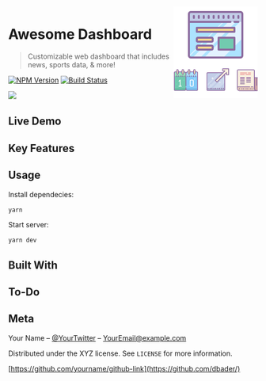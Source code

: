 <img src="awesome-dashboard-icon.png" align="right" />

# Awesome Dashboard

> Customizable web dashboard that includes news, sports data, & more!

[![NPM Version][npm-image]][npm-url]
[![Build Status][travis-image]][travis-url]

![](header.png)

## Live Demo

## Key Features

## Usage

Install dependecies:

```sh
yarn
```

Start server:

```sh
yarn dev
```

## Built With

## To-Do

## Meta

Your Name – [@YourTwitter](https://twitter.com/dbader_org) – YourEmail@example.com

Distributed under the XYZ license. See `LICENSE` for more information.

[https://github.com/yourname/github-link](https://github.com/dbader/)

<!-- Markdown link & img dfn's -->

[npm-image]: https://img.shields.io/npm/v/datadog-metrics.svg?style=flat-square
[npm-url]: https://npmjs.org/package/datadog-metrics
[travis-image]: https://img.shields.io/travis/dbader/node-datadog-metrics/master.svg?style=flat-square
[travis-url]: https://travis-ci.org/dbader/node-datadog-metrics
[wiki]: https://github.com/yourname/yourproject/wiki
